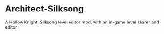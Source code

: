 # Architect-Silksong
A Hollow Knight: Silksong level editor mod, with an in-game level sharer and editor
